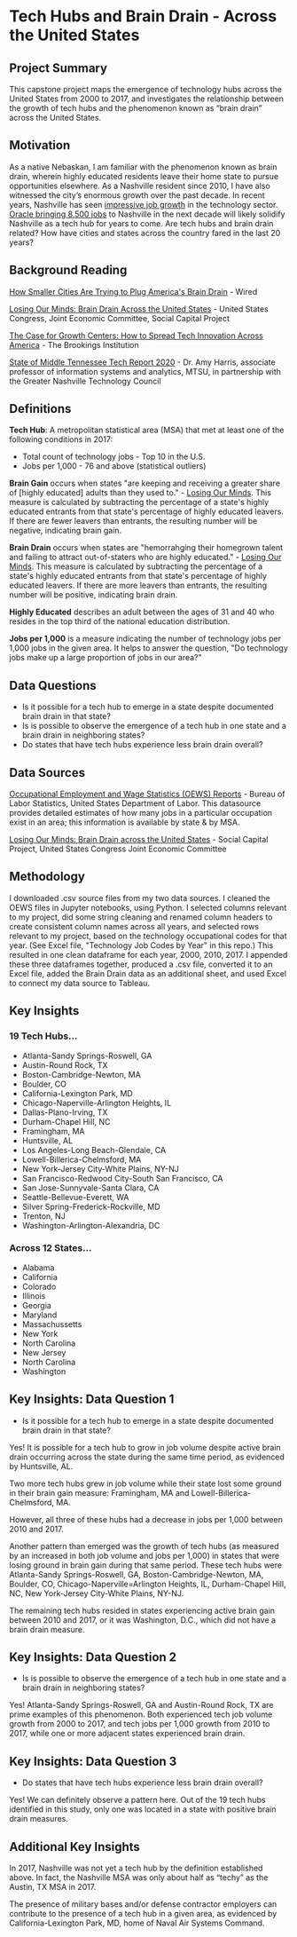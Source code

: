 # Tech Hubs and Brain Drain - Across the United States

## Project Summary
This capstone project maps the emergence of technology hubs across the United States from 2000 to 2017, and investigates the relationship between the growth of tech hubs and the phenomenon known as “brain drain” across the United States. 

## Motivation
As a native Nebaskan, I am familiar with the phenomenon known as brain drain, wherein highly educated residents leave their home state to pursue opportunities elsewhere. As a Nashville resident since 2010, I have also witnessed the city’s enormous growth over the past decade. In recent years, Nashville has seen [impressive job growth](https://mtsunews.com/state-of-middle-tennessee-tech-report-2020/) in the technology sector. [Oracle bringing 8,500 jobs](https://www.marketwatch.com/story/oracle-plans-1-2-billion-campus-in-nashville-creating-8-500-jobs-01618437488) to Nashville in the next decade will likely solidify Nashville as a tech hub for years to come. Are tech hubs and brain drain related? How have cities and states across the country fared in the last 20 years? 


## Background Reading

[How Smaller Cities Are Trying to Plug America's Brain Drain](https://www.wired.com/story/how-smaller-cities-trying-plug-brain-drain/) - Wired

[Losing Our Minds: Brain Drain Across the United States](https://www.jec.senate.gov/public/index.cfm/republicans/2019/4/losing-our-minds-brain-drain-across-the-united-states) - United States Congress, Joint Economic Committee, Social Capital Project

[The Case for Growth Centers: How to Spread Tech Innovation Across America](https://www.brookings.edu/research/growth-centers-how-to-spread-tech-innovation-across-america/) - The Brookings Institution

[State of Middle Tennessee Tech Report 2020](https://www.middletntechjobs.com/state-of-middle-tennessee-tech-2020/) - Dr. Amy Harris, associate professor of information systems and analytics, MTSU, in partnership with the Greater Nashville Technology Council


## Definitions
**Tech Hub**: A metropolitan statistical area (MSA) that met at least one of the following conditions in 2017:

* Total count of technology jobs  - Top 10 in the U.S.
* Jobs per 1,000 - 76 and above (statistical outliers)

**Brain Gain** occurs when states "are keeping and receiving a greater share of [highly educated] adults than they used to." - [Losing Our Minds](https://www.jec.senate.gov/public/index.cfm/republicans/2019/4/losing-our-minds-brain-drain-across-the-united-states). This measure is calculated by subtracting the percentage of a state's highly educated entrants from that state's percentage of highly educated leavers. If there are fewer leavers than entrants, the resulting number will be negative, indicating brain gain.

**Brain Drain** occurs when states are "hemorrahging their homegrown talent and failing to attract out-of-staters who are highly educated." - [Losing Our Minds](https://www.jec.senate.gov/public/index.cfm/republicans/2019/4/losing-our-minds-brain-drain-across-the-united-states). This measure is calculated by subtracting the percentage of a state's highly educated entrants from that state's percentage of highly educated leavers. If there are more leavers than entrants, the resulting number will be positive, indicating brain drain.

**Highly Educated** describes an adult between the ages of 31 and 40 who resides in the top third of the national education distribution. 

**Jobs per 1,000** is a measure indicating the number of technology jobs per 1,000 jobs in the given area. It helps to answer the question, "Do technology jobs make up a large proportion of jobs in our area?" 

## Data Questions
* Is it possible for a tech hub to emerge in a state despite documented brain drain in that state?
* Is is possible to observe the emergence of a tech hub in one state and a brain drain in neighboring states?
* Do states that have tech hubs experience less brain drain overall?


## Data Sources
[Occupational Employment and Wage Statistics (OEWS) Reports](https://www.bls.gov/oes/) - Bureau of Labor Statistics, United States Department of Labor. This datasource provides detailed estimates of how many jobs in a particular occupation exist in an area; this information is available by state & by MSA.


[Losing Our Minds: Brain Drain across the United States](https://www.jec.senate.gov/public/index.cfm/republicans/2019/4/losing-our-minds-brain-drain-across-the-united-states) - Social Capital Project, United States Congress Joint Economic Committee  


## Methodology
I downloaded .csv source files from my two data sources. I cleaned the OEWS files in Jupyter notebooks, using Python. I selected columns relevant to my project, did some string cleaning and renamed column headers to create consistent column names across all years, and selected rows relevant to my project, based on the technology occupational codes for that year. (See Excel file, "Technology Job Codes by Year" in this repo.) This resulted in one clean dataframe for each year, 2000, 2010, 2017. I appended these three dataframes together, produced a .csv file, converted it to an Excel file, added the Brain Drain data as an additional sheet, and used Excel to connect my data source to Tableau.


## Key Insights
### 19 Tech Hubs...
- Atlanta-Sandy Springs-Roswell, GA
- Austin-Round Rock, TX
- Boston-Cambridge-Newton, MA
- Boulder, CO
- California-Lexington Park, MD
- Chicago-Naperville-Arlington Heights, IL
- Dallas-Plano-Irving, TX
- Durham-Chapel Hill, NC
- Framingham, MA
- Huntsville, AL
- Los Angeles-Long Beach-Glendale, CA
- Lowell-Billerica-Chelmsford, MA
- New York-Jersey City-White Plains, NY-NJ
- San Francisco-Redwood City-South San Francisco, CA
- San Jose-Sunnyvale-Santa Clara, CA
- Seattle-Bellevue-Everett, WA
- Silver Spring-Frederick-Rockville, MD
- Trenton, NJ
- Washington-Arlington-Alexandria, DC

### Across 12 States...
- Alabama
- California
- Colorado
- Illinois
- Georgia
- Maryland
- Massachussetts
- New York
- North Carolina
- New Jersey
- North Carolina
- Washington

## Key Insights: Data Question 1
* Is it possible for a tech hub to emerge in a state despite documented brain drain in that state?

Yes! It is possible for a tech hub to grow in job volume despite active brain drain occurring across the state during the same time period, as evidenced by Huntsville, AL. 

Two more tech hubs grew in job volume while their state lost some ground in their brain gain measure: Framingham, MA and Lowell-Billerica-Chelmsford, MA. 

However, all three of these hubs had a decrease in jobs per 1,000 between 2010 and 2017.

Another pattern than emerged was the growth of tech hubs (as measured by an increased in both job volume and jobs per 1,000) in states that were losing ground in brain gain during that same period. These tech hubs were Atlanta-Sandy Springs-Roswell, GA, Boston-Cambridge-Newton, MA, Boulder, CO, Chicago-Naperville=Arlington Heights, IL, Durham-Chapel Hill, NC, New York-Jersey City-White Plains, NY-NJ.

The remaining tech hubs resided in states experiencing active brain gain between 2010 and 2017, or it was Washington, D.C., which did not have a brain drain measure.


## Key Insights: Data Question 2
* Is is possible to observe the emergence of a tech hub in one state and a brain drain in neighboring states?

Yes! Atlanta-Sandy Springs-Roswell, GA and Austin-Round Rock, TX are prime examples of this phenomenon. Both experienced tech job volume growth from 2000 to 2017, and tech jobs per 1,000 growth from 2010 to 2017, while one or more adjacent states experienced brain drain. 

## Key Insights: Data Question 3
* Do states that have tech hubs experience less brain drain overall?

Yes! We can definitely observe a pattern here. Out of the 19 tech hubs identified in this study, only one was located in a state with positive brain drain measures.

## Additional Key Insights

In 2017,  Nashville was not yet a tech hub by the definition established above. In fact, the Nashville MSA was only about half as “techy” as the Austin, TX MSA in 2017.

The presence of military bases and/or defense contractor employers can contribute to the presence of a tech hub in a given area, as evidenced by California-Lexington Park, MD, home of Naval Air Systems Command. 
